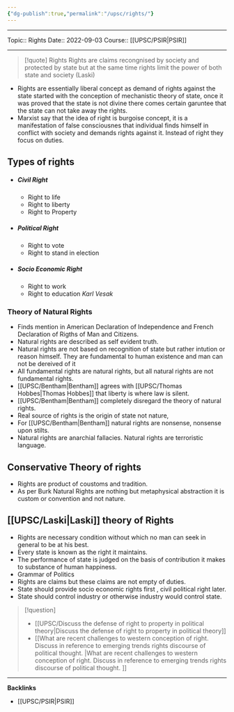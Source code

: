 ```yaml
---
{"dg-publish":true,"permalink":"/upsc/rights/"}
---
```


----
Topic:: Rights
Date:: 2022-09-03
Course:: [[UPSC/PSIR\|PSIR]] 

----
>[!quote] Rights
> Rights are claims recongnised by society and protected by state but at the same time rights limit the power of both state and society (Laski) 

- Rights are essentially liberal concept as demand of rights against the state started with the conception of mechanistic theory of state, once it was proved that the state is not divine there comes certain garuntee that the state can not take away the rights. 
- Marxist say that the idea of right is burgoise concept, it is a manifestation of false consciousnes that individual finds himself  in conflict with society and demands rights against it. Instead of right they focus on duties. 

## Types of rights 
- ##### Civil Right 
	- Right to life
	- Right to liberty 
	- Right to Property
- ##### Political Right
	- Right to vote 
	- Right to stand in election 
- ##### Socio Economic Right 
	- Right to work 
	- Right to education 
*Karl Vesak* 

### Theory of Natural Rights 
- Finds mention in American Declaration of Independence and French Declaration of Rigths of Man and Citizens. 
- Natural rights are described as self evident truth. 
- Natural rights are not based on recognition of state but rather intution or reason himself. They are fundamental to human existence and man can not be dereived of it 
-  All fundamental rights are natural rights, but all natural rights are not fundamental rights. 
- [[UPSC/Bentham\|Bentham]] agrees with [[UPSC/Thomas Hobbes\|Thomas Hobbes]] that liberty is where law is silent. 
- [[UPSC/Bentham\|Bentham]] completely disregard the theory of natural rights. 
- Real source of rights is the origin of state not nature, 
- For [[UPSC/Bentham\|Bentham]] natural rights are nonsense, nonsense upon stilts. 
- Natural rights are anarchial fallacies. Natural rights are terroristic language. 

## Conservative Theory of rights 
- Rights are product of coustoms and tradition. 
- As per Burk Natural Rights are nothing but metaphysical abstraction it is custom or convention and not nature. 
## [[UPSC/Laski\|Laski]] theory of Rights
- Rights are necessary condition without which no man can seek in general to be at his best. 
- Every state is known as the right it maintains. 
- The performance of state is judged on the basis of contribution it makes to substance of human happiness. 
- Grammar of Politics 
- Rights are claims but these claims are not empty of duties. 
- State should provide socio economic rights first , civil political right later. 
- State should control industry or otherwise industry would control state. 


>[!question]
>- [[UPSC/Discuss the defense of right to property in political theory\|Discuss the defense of right to property in political theory]]
>- [[What are recent challenges to western conception of right. Discuss in reference to emerging trends rights discourse of political thought. \|What are recent challenges to western conception of right. Discuss in reference to emerging trends rights discourse of political thought. ]]




---
**Backlinks**
- [[UPSC/PSIR\|PSIR]]



